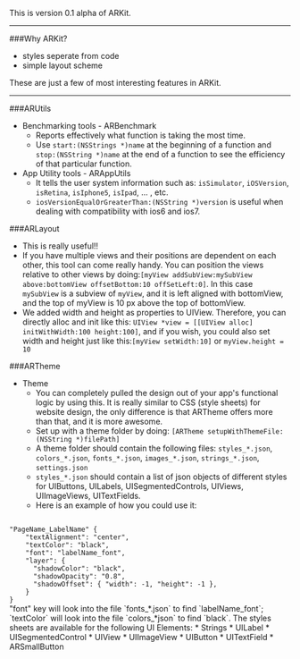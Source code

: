This is version 0.1 alpha of ARKit. 

---

###Why ARKit?

* styles seperate from code
* simple layout scheme

These are just a few of most interesting features in ARKit.

---

###ARUtils

* Benchmarking tools - ARBenchmark
  * Reports effectively what function is taking the most time.
  * Use `start:(NSStrings *)name` at the beginning of a function and `stop:(NSString *)name` at the end of a function to see the efficiency of that particular function.
* App Utility tools - ARAppUtils
  * It tells the user system information such as: `isSimulator`, `iOSVersion`, `isRetina`, `isIphone5`, `isIpad`, ... , etc.
  * `iosVersionEqualOrGreaterThan:(NSString *)version` is useful when dealing with compatibility with ios6 and ios7. 

###ARLayout
  * This is really useful!!
  * If you have multiple views and their positions are dependent on each other, this tool can come really handy. You can position the views relative to other views by doing:`[myView addSubView:mySubView above:bottomView offsetBottom:10 offSetLeft:0]`. In this case `mySubView` is a subview of `myView`, and it is left aligned with bottomView, and the top of myView is 10 px above the top of bottomView.
  * We added width and height as properties to UIView. Therefore, you can directly alloc and init like this: `UIView *view = [[UIView alloc] initWithWidth:100 height:100]`, and if you wish, you could also set width and height just like this:`[myView setWidth:10]` or `myView.height = 10`

###ARTheme
* Theme
  * You can completely pulled the design out of your app's functional logic by using this. It is really similar to CSS (style sheets) for website design, the only difference is that ARTheme offers more than that, and it is more awesome.
  * Set up with a theme folder by doing: `[ARTheme setupWithThemeFile:(NSString *)filePath]`
  * A theme folder should contain the following files: `styles_*.json`, `colors_*.json`, `fonts_*.json`, `images_*.json`, `strings_*.json`, `settings.json`
  * `styles_*.json` should contain a list of json objects of different styles for UIButtons, UILabels, UISegmentedControls, UIViews, UIImageViews, UITextFields. 
  * Here is an example of how you could use it:
<code>
"PageName_LabelName" {
    "textAlignment": "center",
    "textColor": "black",
    "font": "labelName_font",
    "layer": {
      "shadowColor": "black",
      "shadowOpacity": "0.8",
      "shadowOffset": { "width": -1, "height": -1 },
    }
}
</code>
"font" key will look into the file `fonts_*.json` to find `labelName_font`; `textColor` will look into the file `colors_*json` to find `black`.
The styles sheets are available for the following UI Elements:
	* Strings
	* UILabel
	* UISegmentedControl
	* UIView
	* UIImageView
	* UIButton
	* UITextField
	* ARSmallButton



